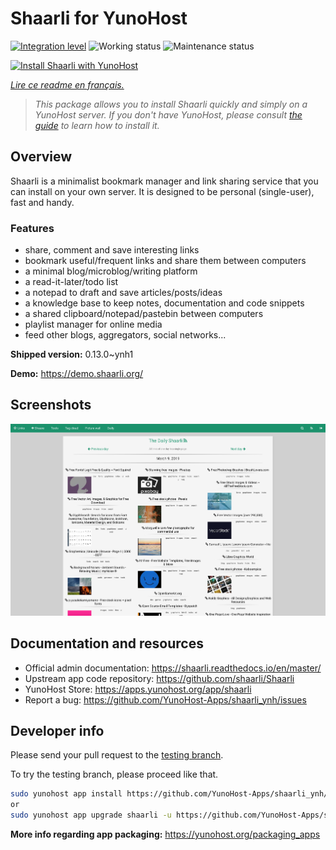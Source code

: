 <!--
N.B.: This README was automatically generated by https://github.com/YunoHost/apps/tree/master/tools/README-generator
It shall NOT be edited by hand.
-->

# Shaarli for YunoHost

[![Integration level](https://dash.yunohost.org/integration/shaarli.svg)](https://dash.yunohost.org/appci/app/shaarli) ![Working status](https://ci-apps.yunohost.org/ci/badges/shaarli.status.svg) ![Maintenance status](https://ci-apps.yunohost.org/ci/badges/shaarli.maintain.svg)

[![Install Shaarli with YunoHost](https://install-app.yunohost.org/install-with-yunohost.svg)](https://install-app.yunohost.org/?app=shaarli)

*[Lire ce readme en français.](./README_fr.md)*

> *This package allows you to install Shaarli quickly and simply on a YunoHost server.
If you don't have YunoHost, please consult [the guide](https://yunohost.org/#/install) to learn how to install it.*

## Overview

Shaarli is a minimalist bookmark manager and link sharing service that you can install on your own server. It is designed to be personal (single-user), fast and handy.

### Features

- share, comment and save interesting links
- bookmark useful/frequent links and share them between computers
- a minimal blog/microblog/writing platform
- a read-it-later/todo list
- a notepad to draft and save articles/posts/ideas
- a knowledge base to keep notes, documentation and code snippets
- a shared clipboard/notepad/pastebin between computers
- playlist manager for online media
- feed other blogs, aggregators, social networks...


**Shipped version:** 0.13.0~ynh1

**Demo:** https://demo.shaarli.org/

## Screenshots

![Screenshot of Shaarli](./doc/screenshots/27wYsbC.png)

## Documentation and resources

* Official admin documentation: <https://shaarli.readthedocs.io/en/master/>
* Upstream app code repository: <https://github.com/shaarli/Shaarli>
* YunoHost Store: <https://apps.yunohost.org/app/shaarli>
* Report a bug: <https://github.com/YunoHost-Apps/shaarli_ynh/issues>

## Developer info

Please send your pull request to the [testing branch](https://github.com/YunoHost-Apps/shaarli_ynh/tree/testing).

To try the testing branch, please proceed like that.

``` bash
sudo yunohost app install https://github.com/YunoHost-Apps/shaarli_ynh/tree/testing --debug
or
sudo yunohost app upgrade shaarli -u https://github.com/YunoHost-Apps/shaarli_ynh/tree/testing --debug
```

**More info regarding app packaging:** <https://yunohost.org/packaging_apps>
